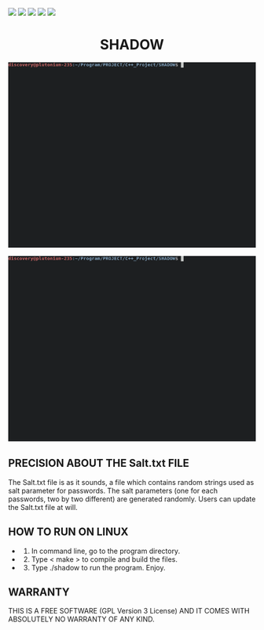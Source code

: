 ![](https://img.shields.io/badge/Code-C++-orange.svg?style=plastic&logo=c%2B%2B)
![](https://img.shields.io/badge/OS-Linux-orange.svg?style=plastic&logo=Linux)
![](https://img.shields.io/badge/Algorithm-AES-orange.svg?style=plastic&logo)
![](https://img.shields.io/badge/Algorithm-SHA-orange.svg?style=plastic&logo)
![](https://img.shields.io/badge/Tools-SublimeText-orange.svg?style=plastic&logo)
<h1 align="center"> SHADOW </h1>

![Output](https://github.com/AndryRafam/Shadow/blob/main/Output/folderC.gif)

![Output](https://github.com/AndryRafam/Shadow/blob/main/Output/folderD.gif)

<h2 align="left"> PRECISION ABOUT THE Salt.txt FILE </h2>

The Salt.txt file is as it sounds, a file which contains random strings used as salt parameter for passwords.
The salt parameters (one for each passwords, two by two different) are generated randomly.
Users can update the Salt.txt file at will.

<h2 align="left"> HOW TO RUN ON LINUX </h2>

- 1) In command line, go to the program directory.
- 2) Type < make > to compile and build the files.
- 3) Type ./shadow to run the program. Enjoy.

<h2 align="left"> WARRANTY </h2>
  
  THIS IS A FREE SOFTWARE (GPL Version 3 License) AND IT COMES WITH ABSOLUTELY NO WARRANTY OF ANY KIND.
